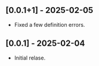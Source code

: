 ## [0.0.1+1] - 2025-02-05
* Fixed a few definition errors.

## [0.0.1] - 2025-02-04
* Initial relase.
